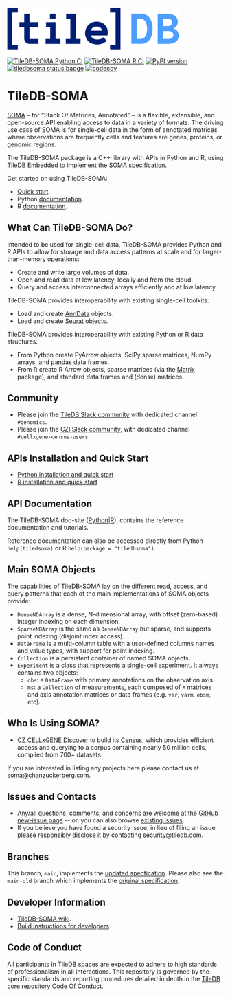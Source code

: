 <a href="https://tiledb.com"><img src="https://github.com/TileDB-Inc/TileDB/raw/main/doc/source/_static/tiledb-logo_color_no_margin_@4x.png" alt="TileDB logo" width="400"></a>

[![TileDB-SOMA Python CI](https://github.com/single-cell-data/TileDB-SOMA/actions/workflows/python-ci-full.yml/badge.svg)](https://github.com/single-cell-data/TileDB-SOMA/actions/workflows/python-ci-full.yml)
[![TileDB-SOMA R CI](https://github.com/single-cell-data/TileDB-SOMA/actions/workflows/r-ci.yml/badge.svg)](https://github.com/single-cell-data/TileDB-SOMA/actions/workflows/r-ci.yml)
[![PyPI version](https://badge.fury.io/py/tiledbsoma.svg)](https://badge.fury.io/py/tiledbsoma)
[![tiledbsoma status badge](https://tiledb-inc.r-universe.dev/badges/tiledbsoma)](https://tiledb-inc.r-universe.dev)
[![codecov](https://codecov.io/github/single-cell-data/TileDB-SOMA/branch/main/graph/badge.svg)](https://codecov.io/github/single-cell-data/TileDB-SOMA)

# TileDB-SOMA

[SOMA](https://github.com/single-cell-data/SOMA/tree/main) – for “Stack Of Matrices, Annotated” – is a flexible, extensible, and open-source API enabling access to data in a variety of formats. The driving use case of SOMA is for single-cell data in the form of annotated matrices where observations are frequently cells and features are genes, proteins, or genomic regions.

The TileDB-SOMA package is a C++ library with APIs in Python and R, using [TileDB
Embedded](https://github.com/TileDB-Inc/TileDB) to implement the
[SOMA specification](https://github.com/single-cell-data/SOMA/blob/main/abstract_specification.md).

Get started on using TileDB-SOMA:

* [Quick start](#quick-start).
* Python [documentation](https://tiledbsoma.readthedocs.io/en/latest/python-api.html).
* R [documentation](https://single-cell-data.github.io/TileDB-SOMA/).

## What Can TileDB-SOMA Do?

Intended to be used for single-cell data, TileDB-SOMA provides Python and R APIs to allow for storage and data access patterns at scale and for larger-than-memory operations:

* Create and write large volumes of data.
* Open and read data at low latency, locally and from the cloud.
* Query and access interconnected arrays efficiently and at low latency.

TileDB-SOMA provides interoperability with existing single-cell toolkits:

* Load and create [AnnData](https://anndata.readthedocs.io/en/latest/) objects.
* Load and create [Seurat](https://satijalab.org/seurat/) objects.

TileDB-SOMA provides interoperability with existing Python or R data structures:

* From Python create PyArrow objects, SciPy sparse matrices, NumPy arrays, and pandas data frames.
* From R create R Arrow objects, sparse matrices (via the [Matrix](https://cran.r-project.org/package=Matrix) package), and standard data frames and (dense) matrices.

## Community

* Please join the [TileDB Slack community](https://tiledb-community.slack.com/join/shared_invite/zt-ndq1ipwl-QcithaWG6j1BImtuQGSpag#/shared-invite/email) with dedicated channel `#genomics`.
* Please join the [CZI Slack community](https://cziscience.slack.com/join/shared_invite/zt-czl1kp2v-sgGpY4RxO3bPYmFg2XlbZA#/shared-invite/email), with dedicated
channel `#cellxgene-census-users`.

## APIs Installation and Quick Start <a id="quick-start"></a>

* [Python installation and quick start](https://github.com/single-cell-data/TileDB-SOMA/wiki/Python-quick-start)
* [R installation and quick start](https://github.com/single-cell-data/TileDB-SOMA/wiki/R-quick-start)

## API Documentation

The TileDB-SOMA doc-site ([Python](https://tiledbsoma.readthedocs.io/en/latest/python-api.html)|[R](https://single-cell-data.github.io/TileDB-SOMA/)), contains the reference documentation and tutorials.

Reference documentation can also be accessed directly from Python `help(tiledsoma)` or R `help(package = "tiledbsoma")`.

## Main SOMA Objects

The capabilities of TileDB-SOMA lay on the different read, access, and query patterns that each of the main implementations of SOMA objects provide:

* `DenseNDArray` is a dense, N-dimensional array, with offset (zero-based) integer indexing on each dimension.
* `SparseNDArray` is the same as `DenseNDArray` but sparse, and supports point indexing (disjoint index access).
* `DataFrame` is a multi-column table with a user-defined columns names and value types, with support for point indexing.
* `Collection` is a persistent container of named SOMA objects.
* `Experiment` is a class that represents a single-cell experiment. It always contains two objects:
 	* `obs`: a  `DataFrame` with primary annotations on the observation axis.
 	* `ms`: a  `Collection` of measurements, each composed of `X` matrices and axis annotation matrices or data frames (e.g. `var`, `varm`, `obsm`, etc).

## Who Is Using SOMA?

* [CZ CELLxGENE Discover](https://cellxgene.cziscience.com/) to build its [Census](https://github.com/chanzuckerberg/cellxgene-census/), which provides efficient access and querying to a corpus containing nearly 50 million cells, compiled from 700+ datasets.

If you are interested in listing any projects here please contact us at [soma@chanzuckerberg.com](mailto:soma@chanzuckerberg.com).

## Issues and Contacts

* Any/all questions, comments, and concerns are welcome at the [GitHub new-issue page](https://github.com/single-cell-data/TileDB-SOMA/issues/new/choose) -- or, you can also browse [existing issues](https://github.com/single-cell-data/TileDB-SOMA/issues).
* If you believe you have found a security issue, in lieu of filing an issue please responsibly disclose it by contacting [security@tiledb.com](mailto:security@tiledb.com).

## Branches

This branch, `main`, implements the [updated specfication](https://github.com/single-cell-data/SOMA/blob/main/abstract_specification.md).  Please also see the `main-old` branch which implements the [original specification](https://github.com/single-cell-data/TileDB-SOMA/blob/main-old/spec/specification.md).

## Developer Information

* [TileDB-SOMA wiki](https://github.com/single-cell-data/TileDB-SOMA/wiki).
* [Build instructions for developers](libtiledbsoma/README.md).

## Code of Conduct

All participants in TileDB spaces are expected to adhere to high standards of
professionalism in all interactions. This repository is governed by the
specific standards and reporting procedures detailed in depth in the
[TileDB core repository Code Of Conduct](
https://github.com/TileDB-Inc/TileDB/blob/dev/CODE_OF_CONDUCT.md).

<!-- links -->
